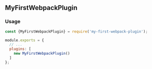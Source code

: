 ## MyFirstWebpackPlugin

### Usage

```javascript
const {MyFirstWebpackPlugin} = require('my-first-webpack-plugin');

module.exports = {
  // ...
  plugins: [
    new MyFirstWebpackPlugin()
  ]
};
```
